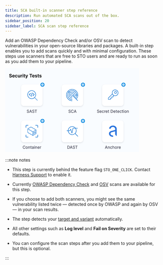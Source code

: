 ```yaml
---
title: SCA built-in scanner step reference
description: Run automated SCA scans out of the box.
sidebar_position: 20
sidebar_label: SCA scan step reference 
---
```


Add an OWASP Dependency Check and/or OSV scan to detect vulnerabilities in your open-source libraries and packages. A built-in step enables you to add scans quickly and with minimal configuration. These steps use scanners that are free to STO users and are ready to run as soon as you add them to your pipeline.

![](../static/built-in-scan-steps.png)

:::note notes

- This step is currently behind the feature flag `STO_ONE_CLICK`. Contact [Harness Support](mailto:support@harness.io) to enable it.

- Currently [OWASP Dependency Check](/docs/security-testing-orchestration/sto-techref-category/owasp-scanner-reference) and [OSV](/docs/security-testing-orchestration/sto-techref-category/osv-scanner-reference) scans are available for this step.

- If you choose to add both scanners, you might see the same vulnerability listed twice — detected once by OWASP and again by OSV — in your scan results.

- The step detects your [target and variant](/docs/security-testing-orchestration/sto-techref-category/owasp-scanner-reference#target-and-variant-detection) automatically.

- All other settings such as **Log level** and **Fail on Severity** are set to their defaults. 

- You can configure the scan steps after you add them to your pipeline, but this is optional.  

:::